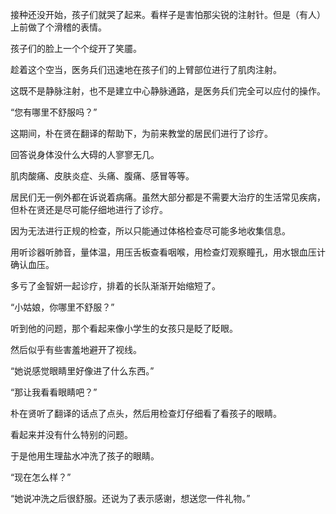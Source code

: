 接种还没开始，孩子们就哭了起来。看样子是害怕那尖锐的注射针。但是（有人）上前做了个滑稽的表情。

孩子们的脸上一个个绽开了笑靥。

趁着这个空当，医务兵们迅速地在孩子们的上臂部位进行了肌肉注射。

这既不是静脉注射，也不是建立中心静脉通路，是医务兵们完全可以应付的操作。

“您有哪里不舒服吗？”

这期间，朴在贤在翻译的帮助下，为前来教堂的居民们进行了诊疗。

回答说身体没什么大碍的人寥寥无几。

肌肉酸痛、皮肤炎症、头痛、腹痛、感冒等等。

居民们无一例外都在诉说着病痛。虽然大部分都是不需要大治疗的生活常见疾病，但朴在贤还是尽可能仔细地进行了诊疗。

因为无法进行正规的检查，所以只能通过体格检查尽可能多地收集信息。

用听诊器听肺音，量体温，用压舌板查看咽喉，用检查灯观察瞳孔，用水银血压计确认血压。

多亏了金智妍一起诊疗，排着的长队渐渐开始缩短了。

“小姑娘，你哪里不舒服？”

听到他的问题，那个看起来像小学生的女孩只是眨了眨眼。

然后似乎有些害羞地避开了视线。

“她说感觉眼睛里好像进了什么东西。”

“那让我看看眼睛吧？”

朴在贤听了翻译的话点了点头，然后用检查灯仔细看了看孩子的眼睛。

看起来并没有什么特别的问题。

于是他用生理盐水冲洗了孩子的眼睛。

“现在怎么样？”

“她说冲洗之后很舒服。还说为了表示感谢，想送您一件礼物。”